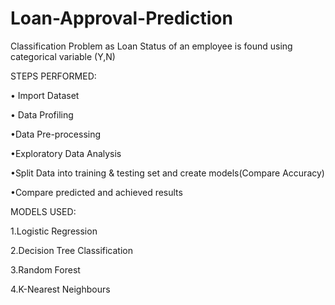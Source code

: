 # Loan-Approval-Prediction
Classification Problem as Loan Status of an employee is found using categorical variable (Y,N) 

STEPS PERFORMED:

• Import Dataset 

• Data Profiling

•Data Pre-processing

•Exploratory Data Analysis

•Split Data into training & testing set and create models(Compare Accuracy)

•Compare predicted and achieved results

MODELS USED:

1.Logistic Regression

2.Decision Tree Classification

3.Random Forest

4.K-Nearest Neighbours
